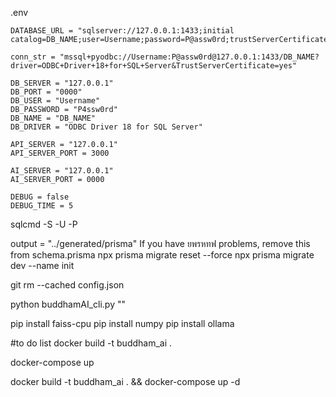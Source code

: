 .env
```
DATABASE_URL = "sqlserver://127.0.0.1:1433;initial catalog=DB_NAME;user=Username;password=P@assw0rd;trustServerCertificate=true;charset=utf8mb4"

conn_str = "mssql+pyodbc://Username:P@assw0rd@127.0.0.1:1433/DB_NAME?driver=ODBC+Driver+18+for+SQL+Server&TrustServerCertificate=yes"

DB_SERVER = "127.0.0.1"
DB_PORT = "0000"
DB_USER = "Username"
DB_PASSWORD = "P4ssw0rd"
DB_NAME = "DB_NAME"
DB_DRIVER = "ODBC Driver 18 for SQL Server"

API_SERVER = "127.0.0.1"
API_SERVER_PORT = 3000

AI_SERVER = "127.0.0.1"
AI_SERVER_PORT = 0000

DEBUG = false
DEBUG_TIME = 5
```

sqlcmd -S <ServerIP> -U <Username> -P <Password>
  
output   = "../generated/prisma" If you have ยพรหทฟ problems, remove this from schema.prisma
npx prisma migrate reset --force
npx prisma migrate dev --name init

git rm --cached config.json

python buddhamAI_cli.py ""

pip install faiss-cpu
pip install numpy
pip install ollama

#to do list
docker build -t buddham_ai .

docker-compose up

docker build -t buddham_ai . && docker-compose up -d